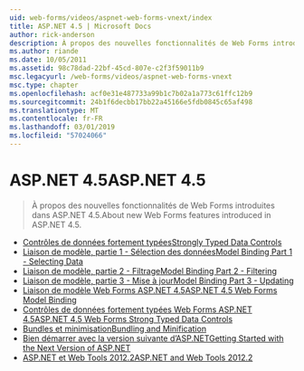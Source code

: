 ```yaml
---
uid: web-forms/videos/aspnet-web-forms-vnext/index
title: ASP.NET 4.5 | Microsoft Docs
author: rick-anderson
description: À propos des nouvelles fonctionnalités de Web Forms introduites dans ASP.NET 4.5.
ms.author: riande
ms.date: 10/05/2011
ms.assetid: 98c78dad-22bf-45cd-807e-c2f3f59011b9
msc.legacyurl: /web-forms/videos/aspnet-web-forms-vnext
msc.type: chapter
ms.openlocfilehash: acf0e31e487733a99b1c7b02a1a773c61ffc12b9
ms.sourcegitcommit: 24b1f6decbb17bb22a45166e5fdb0845c65af498
ms.translationtype: MT
ms.contentlocale: fr-FR
ms.lasthandoff: 03/01/2019
ms.locfileid: "57024066"
---
```

<a name="aspnet-45"></a><span data-ttu-id="fef32-103">ASP.NET 4.5</span><span class="sxs-lookup"><span data-stu-id="fef32-103">ASP.NET 4.5</span></span>
====================
> <span data-ttu-id="fef32-104">À propos des nouvelles fonctionnalités de Web Forms introduites dans ASP.NET 4.5.</span><span class="sxs-lookup"><span data-stu-id="fef32-104">About new Web Forms features introduced in ASP.NET 4.5.</span></span>


- [<span data-ttu-id="fef32-105">Contrôles de données fortement typées</span><span class="sxs-lookup"><span data-stu-id="fef32-105">Strongly Typed Data Controls</span></span>](aspnet-vnext-videos-strongly-typed-data-controls.md)
- [<span data-ttu-id="fef32-106">Liaison de modèle, partie 1 - Sélection des données</span><span class="sxs-lookup"><span data-stu-id="fef32-106">Model Binding Part 1 - Selecting Data</span></span>](aspnet-vnext-videos-model-binding-part-1-selecting-data.md)
- [<span data-ttu-id="fef32-107">Liaison de modèle, partie 2 - Filtrage</span><span class="sxs-lookup"><span data-stu-id="fef32-107">Model Binding Part 2 - Filtering</span></span>](aspnet-vnext-videos-model-binding-part-2-filtering.md)
- [<span data-ttu-id="fef32-108">Liaison de modèle, partie 3 - Mise à jour</span><span class="sxs-lookup"><span data-stu-id="fef32-108">Model Binding Part 3 - Updating</span></span>](aspnet-vnext-videos-model-binding-part-3-updating.md)
- [<span data-ttu-id="fef32-109">Liaison de modèle Web Forms ASP.NET 4.5</span><span class="sxs-lookup"><span data-stu-id="fef32-109">ASP.NET 4.5 Web Forms Model Binding</span></span>](aspnet-45-web-forms-model-binding.md)
- [<span data-ttu-id="fef32-110">Contrôles de données fortement typées Web Forms ASP.NET 4.5</span><span class="sxs-lookup"><span data-stu-id="fef32-110">ASP.NET 4.5 Web Forms Strong Typed Data Controls</span></span>](aspnet-45-web-forms-strong-typed-data-controls.md)
- [<span data-ttu-id="fef32-111">Bundles et minimisation</span><span class="sxs-lookup"><span data-stu-id="fef32-111">Bundling and Minification</span></span>](aspnet-vnext-videos-bundling-and-minification.md)
- [<span data-ttu-id="fef32-112">Bien démarrer avec la version suivante d’ASP.NET</span><span class="sxs-lookup"><span data-stu-id="fef32-112">Getting Started with the Next Version of ASP.NET</span></span>](getting-started-with-the-next-version-of-aspnet.md)
- [<span data-ttu-id="fef32-113">ASP.NET et Web Tools 2012.2</span><span class="sxs-lookup"><span data-stu-id="fef32-113">ASP.NET and Web Tools 2012.2</span></span>](aspnet-and-web-tools-20122.md)
